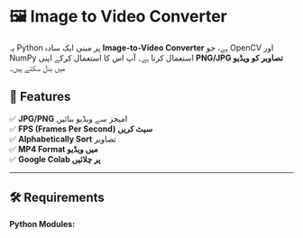 # 🖼️ Image to Video Converter  
یہ Python پر مبنی ایک سادہ **Image-to-Video Converter** ہے، جو OpenCV اور NumPy استعمال کرتا ہے۔ آپ اس کا استعمال کرکے اپنی **PNG/JPG تصاویر کو ویڈیو** میں بدل سکتے ہیں۔  

## 🚀 **Features**  
✅ **JPG/PNG** امیجز سے ویڈیو بنائیں  
✅ **FPS (Frames Per Second) سیٹ کریں**  
✅ **Alphabetically Sort** تصاویر  
✅ **MP4 Format میں ویڈیو**  
✅ **Google Colab پر چلائیں**  

---

## 🛠️ **Requirements**  
**Python Modules:**  
